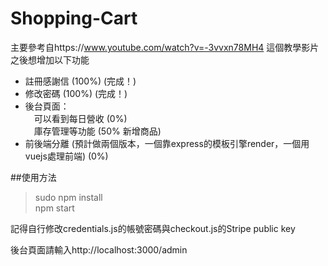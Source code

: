 # Shopping-Cart
主要參考自https://www.youtube.com/watch?v=-3vvxn78MH4 這個教學影片  
之後想增加以下功能
* 註冊感謝信 (100%) (完成！)
* 修改密碼 (100%) (完成！)
* 後台頁面：  
　可以看到每日營收 (0%)  
　庫存管理等功能 (50% 新增商品)
* 前後端分離 (預計做兩個版本，一個靠express的模板引擎render，一個用vuejs處理前端) (0%)


##使用方法
>sudo npm install  
>npm start  

記得自行修改credentials.js的帳號密碼與checkout.js的Stripe public key

後台頁面請輸入http://localhost:3000/admin
